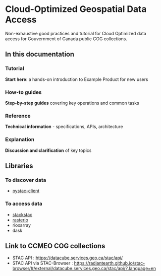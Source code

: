 # Cloud-Optimized Geospatial Data Access
Non-exhaustive good practices and tutorial for Cloud Optimized data access
for Gouvernment of Canada public COG collections. 

<!--- 
Voici ce qui devrait se retrouver dans la page principale : 
A single sentence that says what the product is, succinctly and memorably.
A paragraph of one to three short sentences, that describe what the product does.
A third paragraph of similar length, this time explaining what need the product meets.
Finally, a paragraph that describes whom the product is useful for.
-->

## In this documentation


### __Tutorial__
**Start here**: a hands-on introduction to Example Product for new users

### __How-to guides__
**Step-by-step guides** covering key operations and common tasks

### __Reference__
**Technical information** - specifications, APIs, architecture


### __Explanation__
**Discussion and clarification** of key topics


## Libraries

### To discover data  

- [pystac-client](https://pystac-client.readthedocs.io/en/stable/usage.html)

### To access data  

- [stackstac](https://stackstac.readthedocs.io/en/latest/basic.html)
- [rasterio](https://rasterio.readthedocs.io/en/latest/quickstart.html)
- rioxarray
- dask

## Link to CCMEO COG collections 
- STAC API : <https://datacube.services.geo.ca/stac/api/>  
- STAC API via STAC-Browser : <https://radiantearth.github.io/stac-browser/#/external/datacube.services.geo.ca/stac/api/?.language=en>
